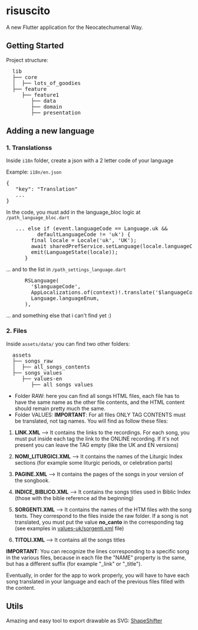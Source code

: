 # risuscito

A new Flutter application for the Neocatechumenal Way.

## Getting Started

Project structure:
<pre>
  lib
  ├── core
  │  ├── lots_of_goodies
  ├── feature
     ├── feature1
        ├── data
        ├── domain
        ├── presentation
</pre>

## Adding a new language

### 1. Translationss
Inside `i18n` folder, create a json with a 2 letter code of your language

Example: `i18n/en.json`
<pre>
{
   "key": "Translation"
   ...
}
</pre>

In the code, you must add in the language_bloc logic at `/path_language_bloc.dart`
<pre>
   ... else if (event.languageCode == Language.uk &&
          defaultLanguageCode != 'uk') {
        final locale = Locale('uk', 'UK');
        await sharedPrefService.setLanguage(locale.languageCode);
        emit(LanguageState(locale));
      }
</pre>
... and to the list in `/path_settings_language.dart`
<pre>
      RSLanguage(
        '$languageCode',
        AppLocalizations.of(context)!.translate('$languageCode'),
        Language.languageEnum,
      ),
</pre>
... and something else that i can't find yet :)

### 2. Files
Inside `assets/data/` you can find two other folders:
<pre>
  assets
  ├── songs_raw
  │  ├── all_songs_contents
  ├── songs_values
     ├── values-en
        ├── all_songs_values
</pre>

- Folder RAW: here you can find all songs HTML files, each file has to have the same name as the other file contents, and the HTML content should remain pretty much the same.
- Folder VALUES: **IMPORTANT**: For all files ONLY TAG CONTENTS must be translated, not tag names. You will find as follow these files:

1. **LINK.XML** --> It contains the links to the recordings. For each song, you must put inside each tag the link to the ONLINE recording. If it's not present you can leave the TAG empty (like the UK and EN versions)
 
2. **NOMI_LITURGICI.XML** --> It contains the names of the Liturgic Index sections (for example some liturgic periods, or celebration parts)
 
3. **PAGINE.XML** --> It contains the pages of the songs in your version of the songbook.

4. **INDICE_BIBLICO.XML** --> It contains the songs titles used in Biblic Index (those with the bible reference ad the beginning)
 
5. **SORGENTI.XML** --> It contains the names of the HTM files with the song texts. They correspond  to the files inside the raw folder. If a song is not translated, you must put the value **no_canto** in the corresponding tag (see examples in [values-uk/sorgenti.xml](app/src/main/res/values-uk/sorgenti.xml) file)
 
6. **TITOLI.XML** --> It contains all the songs titles

**IMPORTANT**: You can recognize the lines corresponding to a specific song in the various files, because in each file the "NAME" property is the same, but has a different suffix (for example "_link" or "_title").

Eventually, in order for the app to work properly, you will have to have each song translated in your language and each of the previous files filled with the content.


## Utils
Amazing and easy tool to export drawable as SVG: [ShapeShifter](https://shapeshifter.design/)